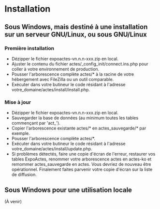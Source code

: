 # Installation

## Sous Windows, mais destiné à une installation sur un serveur GNU/Linux, ou sous GNU/Linux

### Première installation

- Dézipper le fichier expoactes-vn.n.n-xxx.zip en local.
- Ajuster le contenu du fichier actes/_config_init/connect.ins.php pour coller à votre environnement de production.
- Pousser l'arborescence complète actes/* à la racine de votre hébergement avec FileZilla ou un outil comparable.
- Exécuter dans votre butineur le code résidant à l'adresse votre_domaine/actes/install/install.php.

### Mise à jour

- Dézipper le fichier expoactes-vn.n.n-xxx.zip en local.
- Sauvegarder la base de données (au minimum toutes les tables commençant par 'act_').
- Copier l'arborescence existante actes/* en actes_sauvegarde/* par exemple.
- Pousser l'arborescence complète actes/*.
- Exécuter dans votre butineur le code résidant à l'adresse votre_domaine/actes/install/update.php.
- Si problèmes détectés, faire une copie d'écran de l'erreur, restaurer vos tables ExpoActes, renommer votre arborescence actes en actes-ko et remommer actes_sauvegarde en actes. Vous devriez de nouveau être opérationnel. Finalement faites parvenir votre copie d'écran sur la liste de diffusion.

## Sous Windows pour une utilisation locale

(À venir)

